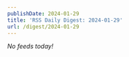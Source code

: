```yaml
---
publishDate: 2024-01-29
title: 'RSS Daily Digest: 2024-01-29'
url: /digest/2024-01-29
---
```


_No feeds today!_
